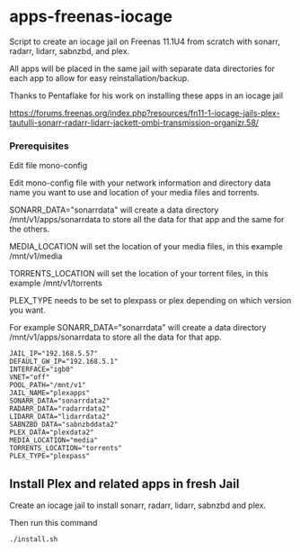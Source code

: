 # apps-freenas-iocage

Script to create an iocage jail on Freenas 11.1U4 from scratch with sonarr, radarr, lidarr, sabnzbd, and plex.

All apps will be placed in the same jail with separate data directories for each app to allow for easy reinstallation/backup.

Thanks to Pentaflake for his work on installing these apps in an iocage jail 

https://forums.freenas.org/index.php?resources/fn11-1-iocage-jails-plex-tautulli-sonarr-radarr-lidarr-jackett-ombi-transmission-organizr.58/

### Prerequisites
Edit file mono-config

Edit mono-config file with your network information and directory data name you want to use and location of your media files and torrents.

SONARR_DATA="sonarrdata" will create a data directory /mnt/v1/apps/sonarrdata to store all the data for that app and the same for the others.

MEDIA_LOCATION will set the location of your media files, in this example /mnt/v1/media

TORRENTS_LOCATION will set the location of your torrent files, in this example /mnt/v1/torrents

PLEX_TYPE needs to be set to plexpass or plex depending on which version you want.

For example SONARR_DATA="sonarrdata" will create a data directory /mnt/v1/apps/sonarrdata to store all the data for that app.

```
JAIL_IP="192.168.5.57"
DEFAULT_GW_IP="192.168.5.1"
INTERFACE="igb0"
VNET="off"
POOL_PATH="/mnt/v1"
JAIL_NAME="plexapps"
SONARR_DATA="sonarrdata2"
RADARR_DATA="radarrdata2"
LIDARR_DATA="lidarrdata2"
SABNZBD_DATA="sabnzbddata2"
PLEX_DATA="plexdata2"
MEDIA_LOCATION="media"
TORRENTS_LOCATION="torrents"
PLEX_TYPE="plexpass"
```
## Install Plex and related apps in fresh Jail

Create an iocage jail to install sonarr, radarr, lidarr, sabnzbd and plex.

Then run this command
```
./install.sh
```
